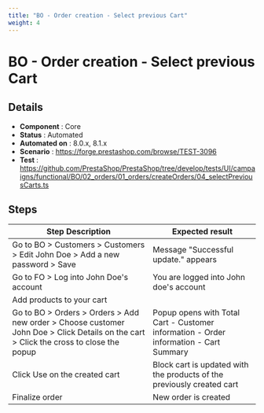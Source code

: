 ```yaml
---
title: "BO - Order creation - Select previous Cart"
weight: 4
---
```


# BO - Order creation - Select previous Cart
## Details
* **Component** : Core
* **Status** : Automated
* **Automated on** : 8.0.x, 8.1.x
* **Scenario** : https://forge.prestashop.com/browse/TEST-3096
* **Test** : https://github.com/PrestaShop/PrestaShop/tree/develop/tests/UI/campaigns/functional/BO/02_orders/01_orders/createOrders/04_selectPreviousCarts.ts

## Steps
| Step Description | Expected result |
| ----- | ----- |
| Go to BO > Customers > Customers > Edit John Doe > Add a new password > Save | Message "Successful update." appears |
| Go to FO > Log into John Doe's account | You are logged into John doe's account |
| Add products to your cart |  |
| Go to BO > Orders > Orders > Add new order > Choose customer John Doe > Click Details on the cart > Click the cross to close the popup | Popup opens with Total Cart - Customer information - Order information - Cart Summary |
| Click Use on the created cart | Block cart is updated with the products of the previously created cart |
| Finalize order | New order is created |
